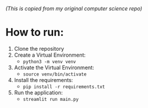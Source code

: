 _(This is copied from my original computer science repo)_
# How to run:
1. Clone the repository
2. Create a Virtual Environment:
    - `python3 -m venv venv`
3. Activate the Virtual Environment:
   - `source venv/bin/activate`
4. Install the requirements:
    - `pip install -r requirements.txt`
5. Run the application:
    - `streamlit run main.py`
